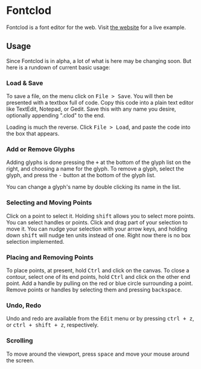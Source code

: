 Fontclod
========

Fontclod is a font editor for the web. Visit [the website][1] for a live example.

[1]: http://fontclod.com/

Usage
-----

Since Fontclod is in alpha, a lot of what is here may be changing soon. 
But here is a rundown of current basic usage:

### Load & Save

To save a file, on the menu click on <kbd>File > Save</kbd>. 
You will then be presented with a textbox full of code. 
Copy this code into a plain text editor like TextEdit, Notepad, or Gedit. 
Save this with any name you desire, optionally appending ".clod" to the end.

Loading is much the reverse. Click <kbd>File > Load</kbd>, and paste 
the code into the box that appears.

### Add or Remove Glyphs

Adding glyphs is done pressing the <kbd>+</kbd> at the bottom of the glyph 
list on the right, and choosing a name for the glyph. To remove a glyph, 
select the glyph, and press the <kbd>-</kbd> button at the bottom of the glyph list.

You can change a glyph's name by double clicking its name in the list.

### Selecting and Moving Points

Click on a point to select it. Holding <kbd>shift</kbd> allows you to select more points. 
You can select handles or points. Click and drag part of your selection to move it. 
You can nudge your selection with your arrow keys, and holding down <kbd>shift</kbd> 
will nudge ten units instead of one. Right now there is no box selection implemented.

### Placing and Removing Points

To place points, at present, hold <kbd>Ctrl</kbd> and click on the canvas. 
To close a contour, select one of its end points, hold <kbd>Ctrl</kbd> and click 
on the other end point. Add a handle by pulling on the red or blue circle 
surrounding a point. Remove points or handles by selecting them and pressing 
<kbd>backspace</kbd>.

### Undo, Redo

Undo and redo are available from the <kbd>Edit</kbd> menu or by pressing 
<samp><kbd>ctrl</kbd> + <kbd>z</kbd></samp>, or 
<samp><kbd>ctrl</kbd> + <kbd>shift</kbd> + <kbd>z</kbd></samp>, respectively.

### Scrolling

To move around the viewport, press <kbd>space</kbd> and move your mouse 
around the screen.